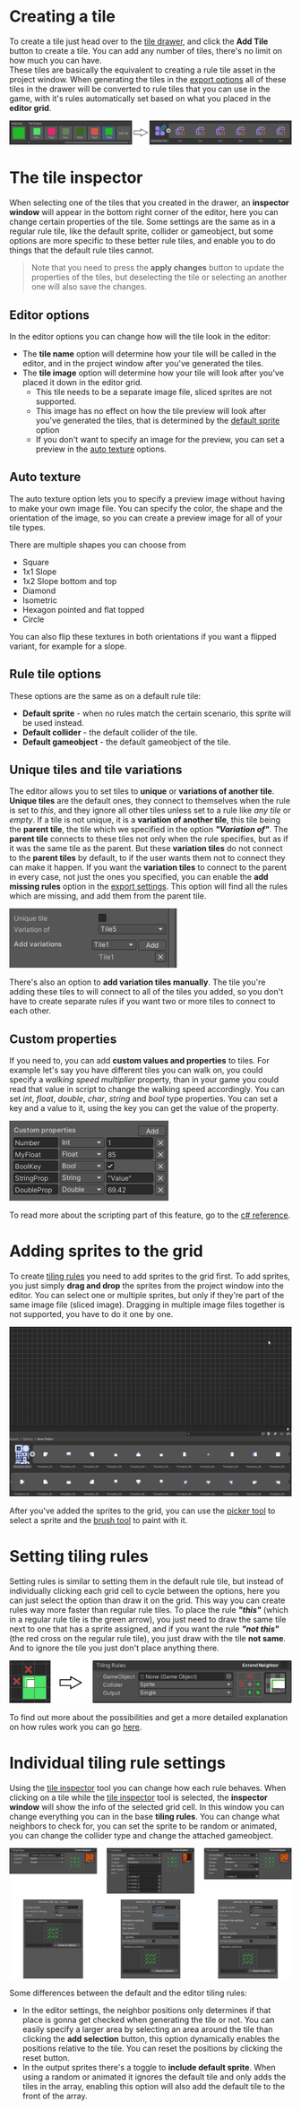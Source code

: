 # <!-- {docsify-ignore} -->

# Creating a tile

To create a tile just head over to the [tile drawer](./better-rule-tiles/get-started?id=the-tile-drawer), and click the **Add Tile** button to create a tile. You can add any number of tiles, there's no limit on how much you can have.<br>
These tiles are basically the equivalent to creating a rule tile asset in the project window. When generating the tiles in the [export options](./better-rule-tiles/get-started?id=the-editor-settings) all of these tiles in the drawer will be converted to rule tiles that you can use in the game, with it's rules automatically set based on what you placed in the **editor grid**.

![Convert Tiles](./images/tiles-convert.png)

# The tile inspector

When selecting one of the tiles that you created in the drawer, an **inspector window** will appear in the bottom right corner of the editor, here you can change certain properties of the tile. Some settings are the same as in a regular rule tile, like the default sprite, collider or gameobject, but some options are more specific to these better rule tiles, and enable you to do things that the default rule tiles cannot.

> Note that you need to press the **apply changes** button to update the properties of the tiles, but deselecting the tile or selecting an another one will also save the changes.

## Editor options

In the editor options you can change how will the tile look in the editor:
- The **tile name** option will determine how your tile will be called in the editor, and in the project window after you've generated the tiles.
- The **tile image** option will determine how your tile will look after you've placed it down in the editor grid. 
  - This tile needs to be a separate image file, sliced sprites are not supported. 
  - This image has no effect on how the tile preview will look after you've generated the tiles, that is determined by the [default sprite](./better-rule-tiles/tile-creation?id=rule-tile-options) option
  - If you don't want to specify an image for the preview, you can set a preview in the [auto texture](./better-rule-tiles/tile-creation?id=auto-texture) options.

## Auto texture

The auto texture option lets you to specify a preview image without having to make your own image file. You can specify the color, the shape and the orientation of the image, so you can create a preview image for all of your tile types.

There are multiple shapes you can choose from
- Square
- 1x1 Slope
- 1x2 Slope bottom and top
- Diamond
- Isometric
- Hexagon pointed and flat topped
- Circle

You can also flip these textures in both orientations if you want a flipped variant, for example for a slope.

## Rule tile options

These options are the same as on a default rule tile:
- **Default sprite** - when no rules match the certain scenario, this sprite will be used instead.
- **Default collider** - the default collider of the tile.
- **Default gameobject** - the default gameobject of the tile.

## Unique tiles and tile variations

The editor allows you to set tiles to **unique** or **variations of another tile**. **Unique tiles** are the default ones, they connect to themselves when the rule is set to *this*, and they ignore all other tiles unless set to a rule like *any tile* or *empty*. If a tile is not unique, it is a **variation of another tile**, this tile being the **parent tile**, the tile which we specified in the option ***"Variation of"***. The **parent tile** connects to these tiles not only when the rule specifies, but as if it was the same tile as the parent. But these **variation tiles** do not connect to the **parent tiles** by default, to if the user wants them not to connect they can make it happen. If you want the **variation tiles** to connect to the parent in every case, not just the ones you specified, you can enable the **add missing rules** option in the [export settings](./better-rule-tiles/get-started?id=the-editor-settings). This option will find all the rules which are missing, and add them from the parent tile.

![Variations](./images/variations.png)

There's also an option to **add variation tiles manually**. The tile you're adding these tiles to will connect to all of the tiles you added, so you don't have to create separate rules if you want two or more tiles to connect to each other.

## Custom properties

If you need to, you can add **custom values and properties** to tiles. For example let's say you have different tiles you can walk on, you could specify a *walking speed multiplier* property, than in your game you could read that value in script to change the walking speed accordingly. You can set *int*, *float*, *double*, *char*, *string* and *bool* type properties. You can set a key and a value to it, using the key you can get the value of the property. 

![Custom properties](./images/custom-properties.png)

To read more about the scripting part of this feature, go to the [c# reference](./better-rule-tiles/cs-reference).

# Adding sprites to the grid

To create [tiling rules](./better-rule-tiles/tile-creation?id=setting-tiling-rules) you need to add sprites to the grid first. To add sprites, you just simply **drag and drop** the sprites from the project window into the editor. You can select one or multiple sprites, but only if they're part of the same image file (sliced image). Dragging in multiple image files together is not supported, you have to do it one by one.

![Drag & Drop](./images/drag-drop.gif)

After you've added the sprites to the grid, you can use the [picker tool](./better-rule-tiles/get-started?id=toolbar) to select a sprite and the [brush tool](./better-rule-tiles/get-started?id=toolbar) to paint with it.

# Setting tiling rules

Setting rules is similar to setting them in the default rule tile, but instead of individually clicking each grid cell to cycle between the options, here you can just select the option than draw it on the grid. This way you can create rules way more faster than regular rule tiles. To place the rule ***"this"*** (which in a regular rule tile is the green arrow), you just need to draw the same tile next to one that has a sprite assigned, and if you want the rule ***"not this"*** (the red cross on the regular rule tile), you just draw with the tile **not same**. And to ignore the tile you just don't place anything there.

![Grid To Rules](./images/grid-to-rules.png)

To find out more about the possibilities and get a more detailed explanation on how rules work you can go [here](./better-rule-tiles/rules).

# Individual tiling rule settings

Using the [tile inspector](./better-rule-tiles/get-started?id=toolbar) tool you can change how each rule behaves. When clicking on a tile while the [tile inspector](./better-rule-tiles/get-started?id=toolbar) tool is selected, the **inspector window** will show the info of the selected grid cell. In this window you can change everything you can in the base **tiling rules**. You can change what neighbors to check for, you can set the sprite to be random or animated, you can change the collider type and change the attached gameobject.

![Tiling rule options](./images/tiling-rules.png)

Some differences between the default and the editor tiling rules:
- In the editor settings, the neighbor positions only determines if that place is gonna get checked when generating the tile or not. You can easily specify a larger area by selecting an area around the tile than clicking the **add selection** button, this option dynamically enables the positions relative to the tile. You can reset the positions by clicking the reset button. 
- In the output sprites there's a toggle to **include default sprite**. When using a random or animated it ignores the default tile and only adds the tiles in the array, enabling this option will also add the default tile to the front of the array.